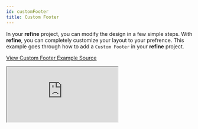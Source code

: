 ```yaml
---
id: customFooter
title: Custom Footer
---
```


In your **refine** project, you can modify the design in a few simple steps. With **refine**, you can completely customize your layout to your prefrence. This example goes through how to add a `Custom Footer` in your **refine** project.

[View Custom Footer Example Source](https://github.com/pankod/refine/tree/master/examples/customization/customFooter)

<iframe src="https://stackblitz.com/github/pankod/refine/tree/master/examples/customization/customFooter?embed=1&view=preview&theme=dark&preset=node"
    style={{width: "100%", height:"80vh", border: "0px", borderRadius: "8px", overflow:"hidden"}}
    title="refine-custom-footer-example"
></iframe>
